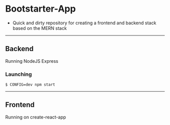 Bootstarter-App
=====================================

- Quick and dirty repository for creating a frontend and backend stack based on the MERN stack

--------------------------------------


## Backend

Running NodeJS Express 

### Launching 

    $ CONFIG=dev npm start

--------------------------------------

## Frontend

Running on create-react-app

